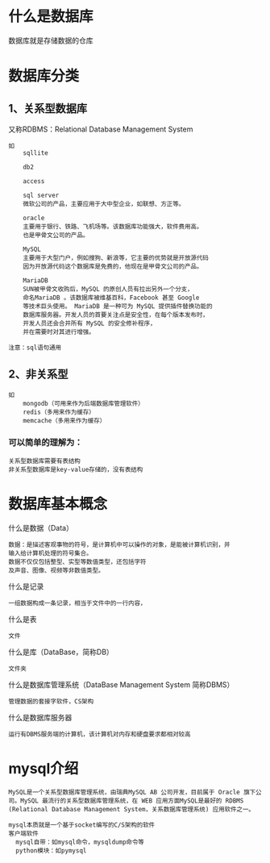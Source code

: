 # 什么是数据库

数据库就是存储数据的仓库

# 数据库分类

## 1、关系型数据库

又称RDBMS：Relational Database Management System

```text
如
    sqllite
    
    db2
    
    access
    
    sql server
    微软公司的产品，主要应用于大中型企业，如联想、方正等。
    
    oracle
    主要用于银行、铁路、飞机场等。该数据库功能强大，软件费用高。
    也是甲骨文公司的产品。
    
    MySQL
    主要用于大型门户，例如搜狗、新浪等，它主要的优势就是开放源代码
    因为开放源代码这个数据库是免费的，他现在是甲骨文公司的产品。
    
    MariaDB
    SUN被甲骨文收购后，MySQL 的原创人员有拉出另外一个分支，
    命名MariaDB 。该数据库被维基百科，Facebook 甚至 Google 
    等技术巨头使用。 MariaDB 是一种可为 MySQL 提供插件替换功能的
    数据库服务器。开发人员的首要关注点是安全性，在每个版本发布时，
    开发人员还会合并所有 MySQL 的安全修补程序，
    并在需要时对其进行增强。

注意：sql语句通用
```

## 2、非关系型

```text
如
    mongodb（可用来作为后端数据库管理软件）
    redis（多用来作为缓存）
    memcache（多用来作为缓存）
```

### 可以简单的理解为：

```text
关系型数据库需要有表结构
非关系型数据库是key-value存储的，没有表结构
```

#  数据库基本概念

什么是数据（Data）

```text
数据：是描述客观事物的符号，是计算机中可以操作的对象，是能被计算机识别，并
输入给计算机处理的符号集合。
数据不仅仅包括整型、实型等数值类型，还包括字符
及声音、图像、视频等非数值类型。
```

什么是记录

```text
一组数据构成一条记录，相当于文件中的一行内容，
```

什么是表

```text
文件
```

什么是库（DataBase，简称DB）

```text
文件夹
```

什么是数据库管理系统（DataBase Management System 简称DBMS）

```text
管理数据的套接字软件，CS架构
```

什么是数据库服务器

```text
运行有DBMS服务端的计算机，该计算机对内存和硬盘要求都相对较高
```

# mysql介绍

```text
MySQL是一个关系型数据库管理系统，由瑞典MySQL AB 公司开发，目前属于 Oracle 旗下公司。MySQL 最流行的关系型数据库管理系统，在 WEB 应用方面MySQL是最好的 RDBMS (Relational Database Management System，关系数据库管理系统) 应用软件之一。

mysql本质就是一个基于socket编写的C/S架构的软件
客户端软件
  mysql自带：如mysql命令，mysqldump命令等
  python模块：如pymysql
```

